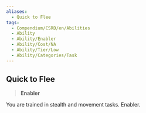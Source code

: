 ```yaml
---
aliases:
  - Quick to Flee
tags:
  - Compendium/CSRD/en/Abilities
  - Ability
  - Ability/Enabler
  - Ability/Cost/NA
  - Ability/Tier/Low
  - Ability/Categories/Task
---
```

  
    
## Quick to Flee    
>**Enabler**  
    
You are trained in stealth and movement tasks. Enabler.
